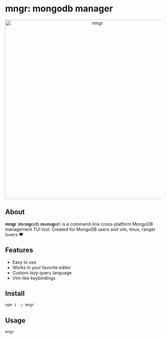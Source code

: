 # mngr: mongodb manager

<p align="center"><img src="https://raw.githubusercontent.com/infely/mngr/master/img/mngr.gif" width="578" alt="mngr"></p>

## About

**mngr** (**m**o**ng**odb **m**a**n**a**g**e**r**) is a command-line cross-platform MongoDB management TUI tool. Created
for MongoDB users and vim, tmux, ranger lovers :heart:

## Features

* Easy to use
* Works in your favorite editor
* Custom *lazy* query language
* Vim-like keybindings

## Install

```bash
npm i -g mngr
```

## Usage

```bash
mngr
```
